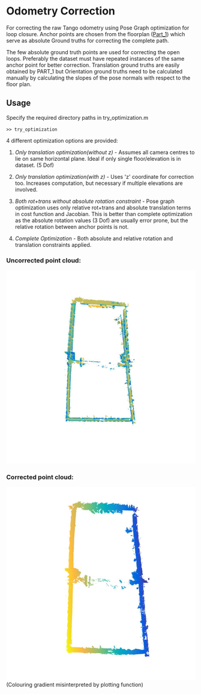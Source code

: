 # Odometry Correction 
For correcting the raw Tango odometry using Pose Graph optimization for loop closure. Anchor points are chosen from the floorplan ([Part_1](https://github.com/SuryaKalia/AaltoVision/tree/master/Part1)) which serve as absolute Ground truths for correcting the complete path.

The few absolute ground truth points are used for correcting the open loops. Preferably the dataset must have repeated instances of the same anchor point for better correction.
Translation ground truths are easily obtained by PART_1 but Orientation ground truths need to be calculated manually by calculating the slopes of the pose normals with respect to the floor plan.

## Usage
Specify the required directory paths in try_optimization.m 

```
>> try_optimization
```
4 different optimization options are provided:
  1. *Only translation optimization(without z)* - Assumes all camera centres to lie on same horizontal plane. Ideal if only single floor/elevation is in dataset. (5 Dof)
  
   2. *Only translation optimization(with z)* - Uses 'z' coordinate for correction too. Increases computation, but necessary if multiple elevations are involved.
  
  3. *Both rot+trans without absolute rotation constraint* - Pose graph optimization uses only relative rot+trans and absolute translation terms in cost function and Jacobian. This is better than complete optimization as the absolute rotation values (3 Dof)  are usually error prone, but the relative rotation between anchor points is not.
  
  4. *Complete Optimization* - Both absolute and relative rotation and translation constraints applied.

### Uncorrected point cloud: 
![Uncorrected](https://github.com/SuryaKalia/AaltoVision/blob/master/Part4/uncorrected.jpg)

### Corrected point cloud:
![Corrected](https://github.com/SuryaKalia/AaltoVision/blob/master/Part4/corrected.jpg)
(Colouring gradient misinterpreted by plotting function)
